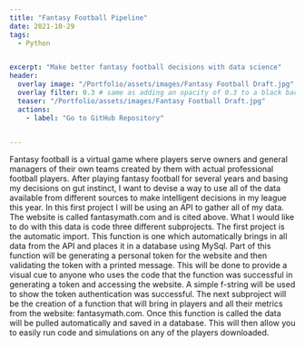 ```yaml
---
title: "Fantasy Football Pipeline"
date: 2021-10-29
tags:
  - Python


excerpt: "Make better fantasy football decisions with data science"
header:
  overlay image: "/Portfolio/assets/images/Fantasy Football Draft.jpg"
  overlay filter: 0.3 # same as adding an opacity of 0.3 to a black background
  teaser: "/Portfolio/assets/images/Fantasy Football Draft.jpg"
  actions:
    - label: "Go to GitHub Repository"


---
```


Fantasy football is a virtual game where players serve owners and general managers of their own teams created by them with actual professional football players.
After playing fantasy football for several years and basing my decisions on gut instinct, I want to devise a way to use all of the data available from different sources to make intelligent decisions in my league this year.
In this first project I will be using an API to gather all of my data. The website is called fantasymath.com and is cited above. What I would like to do with this data is code three different subprojects. The first project is the automatic import. This function is one which automatically brings in all data from the API and places it in a database using MySql. Part of this function will be generating a personal token for the website and then validating the token with a printed message. This will be done to provide a visual cue to anyone who uses the code that the function was successful in generating a token and accessing the website. A simple f-string will be used to show the token authentication was successful.
The next subproject will be the creation of a function that will bring in players and all their metrics from the website: fantasymath.com. Once this function is called the data will be pulled automatically and saved in a database. This will then allow you to easily run code and simulations on any of the players downloaded.
